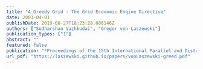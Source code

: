 ```yaml
---
title: "A Greedy Grid - The Grid Economic Engine Directive"
date: 2001-04-01
publishDate: 2019-08-27T18:23:28.086146Z
authors: ["Sudharshan Vazhkudai", "Gregor von Laszewski"]
publication_types: ["1"]
abstract: ""
featured: false
publication: "*Proceedings of the 15th International Parallel and Distributed Processing Symposium, International Workshop on Internet Computing and E-Commerce (ICEC'01)*"
url_pdf: "https://laszewski.github.io/papers/vonLaszewski-greed.pdf"
---
```


